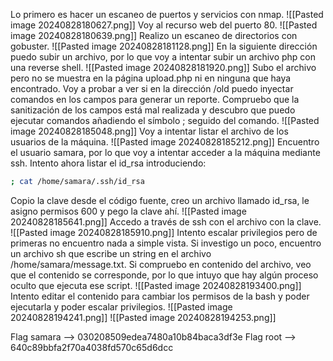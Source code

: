 Lo primero es hacer un escaneo de puertos y servicios con nmap.
![[Pasted image 20240828180627.png]]
Voy al recurso web del puerto 80.
![[Pasted image 20240828180639.png]]
Realizo un escaneo de directorios con gobuster.
![[Pasted image 20240828181128.png]]
En la siguiente dirección puedo subir un archivo, por lo que voy a intentar subir un archivo php con una reverse shell.
![[Pasted image 20240828181920.png]]
Subo el archivo pero no se muestra en la página upload.php ni en ninguna que haya encontrado.
Voy a probar a ver si en la dirección /old puedo inyectar comandos en los campos para generar un reporte.
Compruebo que la sanitización de los campos está mal realizada y descubro que puedo ejecutar comandos añadiendo el símbolo ; seguido del comando.
![[Pasted image 20240828185048.png]]
Voy a intentar listar el archivo de los usuarios de la máquina.
![[Pasted image 20240828185212.png]]
Encuentro el usuario samara, por lo que voy a intentar acceder a la máquina mediante ssh.
Intento ahora listar el id_rsa introduciendo:
```bash
; cat /home/samara/.ssh/id_rsa
```
Copio la clave desde el código fuente, creo un archivo llamado id_rsa, le asigno permisos 600 y pego la clave ahí.
![[Pasted image 20240828185641.png]]
Accedo a través de ssh con el archivo con la clave.
![[Pasted image 20240828185910.png]]
Intento escalar privilegios pero de primeras no encuentro nada a simple vista.
Si investigo un poco, encuentro un archivo sh que escribe un string en el archivo /home/samara/message.txt.
Si compruebo en contenido del archivo, veo que el contenido se corresponde, por lo que intuyo que hay algún proceso oculto que ejecuta ese script.
![[Pasted image 20240828193400.png]]
Intento editar el contenido para cambiar los permisos de la bash y poder ejecutarla y poder escalar privilegios.
![[Pasted image 20240828194241.png]]
![[Pasted image 20240828194253.png]]

Flag samara --> 030208509edea7480a10b84baca3df3e
Flag root --> 640c89bbfa2f70a4038fd570c65d6dcc
